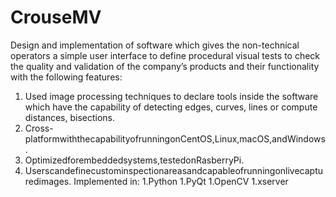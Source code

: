 # CrouseMV
Design and implementation of software which gives the non-technical operators a simple user interface to define procedural visual tests to check the quality and validation of the company’s products and their functionality with the following features:
1. Used image processing techniques to declare tools inside the software which have the capability of detecting edges, curves, lines or compute distances, bisections.
1. Cross-platformwiththecapabilityofrunningonCentOS,Linux,macOS,andWindows.
1. Optimizedforembeddedsystems,testedonRasberryPi.
1. Userscandefinecustominspectionareasandcapableofrunningonlivecapturedimages.
Implemented in:
1.Python 
1.PyQt 
1.OpenCV 
1.xserver
